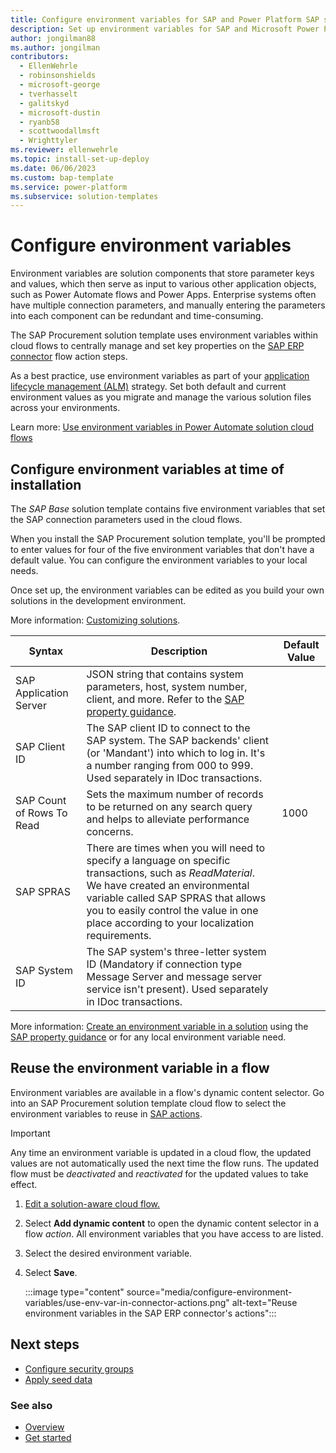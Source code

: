 ```yaml
---
title: Configure environment variables for SAP and Power Platform SAP solutions
description: Set up environment variables for SAP and Microsoft Power Platform SAP solutions.
author: jongilman88
ms.author: jongilman
contributors:
  - EllenWehrle
  - robinsonshields
  - microsoft-george
  - tverhasselt
  - galitskyd
  - microsoft-dustin
  - ryanb58
  - scottwoodallmsft
  - Wrighttyler
ms.reviewer: ellenwehrle
ms.topic: install-set-up-deploy
ms.date: 06/06/2023
ms.custom: bap-template
ms.service: power-platform
ms.subservice: solution-templates
---
```


# Configure environment variables

Environment variables are solution components that store parameter keys and values, which then serve as input to various other application objects, such as Power Automate flows and Power Apps. Enterprise systems often have multiple connection parameters, and manually entering the parameters into each component can be redundant and time-consuming.

The SAP Procurement solution template uses environment variables within cloud flows to centrally manage and set key properties on the [SAP ERP connector](/connectors/saperp/) flow action steps.

As a best practice, use environment variables as part of your [application lifecycle management (ALM)](/power-platform/alm/overview-alm) strategy. Set both default and current environment values as you migrate and manage the various solution files across your environments.

Learn more: [Use environment variables in Power Automate solution cloud flows](/power-apps/maker/data-platform/environmentvariables#use-environment-variables-in-power-automate-solution-cloud-flows)

## Configure environment variables at time of installation

The _SAP Base_ solution template contains five environment variables that set the SAP connection parameters used in the cloud flows.

When you install the SAP Procurement solution template, you'll be prompted to enter values for four of the five environment variables that don't have a default value. You can configure the environment variables to your local needs.

Once set up, the environment variables can be edited as you build your own solutions in the development environment.

More information: [Customizing solutions](customize-solutions.md).

| Syntax | Description | Default Value |
| ----------- | ----------- | ----------- |
| SAP Application Server | JSON string that contains system parameters, host, system number, client, and more. Refer to the [SAP property guidance](/connectors/saperp/#sap-system-property-guidance).  |  |
| SAP Client ID | The SAP client ID to connect to the SAP system. The SAP backends' client (or 'Mandant') into which to log in. It's a number ranging from 000 to 999. Used separately in IDoc transactions. |  |
| SAP Count of Rows To Read | Sets the maximum number of records to be returned on any search query and helps to alleviate performance concerns.  | 1000 |
| SAP SPRAS | There are times when you will need to specify a language on specific transactions, such as _ReadMaterial_. We have created an environmental variable called SAP SPRAS that allows you to easily control the value in one place according to your localization requirements. |  |
| SAP System ID | The SAP system's three-letter system ID (Mandatory if connection type Message Server and message server service isn't present). Used separately in IDoc transactions. |  |

More information: [Create an environment variable in a solution](/power-apps/maker/data-platform/environmentvariables#create-an-environment-variable-in-a-solution) using the [SAP property guidance](/connectors/saperp/#sap-system-property-guidance) or for any local environment variable need.

## Reuse the environment variable in a flow

Environment variables are available in a flow's dynamic content selector. Go into an SAP Procurement solution template cloud flow to select the environment variables to reuse in [SAP actions](/connectors/sap/#actions).

> [!IMPORTANT]
>
> Any time an environment variable is updated in a cloud flow, the updated values are not automatically used the next time the flow runs. The updated flow must be _deactivated_ and _reactivated_ for the updated values to take effect.

1. [Edit a solution-aware cloud flow.](/power-automate/edit-solution-aware-flow)
1. Select **Add dynamic content** to open the dynamic content selector in a flow _action_. All environment variables that you have access to are listed.
1. Select the desired environment variable.
1. Select **Save**.

    :::image type="content" source="media/configure-environment-variables/use-env-var-in-connector-actions.png" alt-text="Reuse environment variables in the SAP ERP connector's actions":::

## Next steps

- [Configure security groups](configure-security-groups.md)
- [Apply seed data](apply-seed-data.md)

### See also

- [Overview](../overview.md)
- [Get started](get-started.md)
